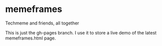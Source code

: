 memeframes
==========

Techmeme and friends, all together

This is just the gh-pages branch. I use it to store a live demo of the latest memeframes.html page.
